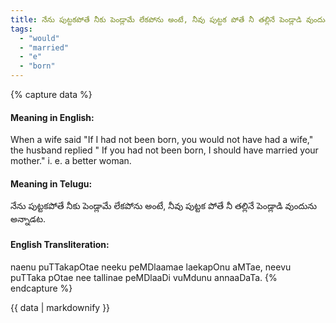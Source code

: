 ```yaml
---
title: నేను పుట్టకపోతే నీకు పెండ్లామే లేకపోను అంటే, నీవు పుట్టక పోతే నీ తల్లినే పెండ్లాడి వుందును అన్నాడట.
tags:
  - "would"
  - "married"
  - "e"
  - "born"
---
```


{% capture data %}
#### Meaning in English:
When a wife said "If I had not been born, you would not have had a wife," the husband replied " If you had not been born, I should have married your mother."
i. e. a better woman.

#### Meaning in Telugu:
నేను పుట్టకపోతే నీకు పెండ్లామే లేకపోను అంటే, నీవు పుట్టక పోతే నీ తల్లినే పెండ్లాడి వుందును అన్నాడట.

#### English Transliteration:
naenu puTTakapOtae neeku peMDlaamae laekapOnu aMTae, neevu puTTaka pOtae nee tallinae peMDlaaDi vuMdunu annaaDaTa.
{% endcapture %}

<div class="notice">{{ data | markdownify }}</div>

